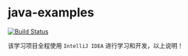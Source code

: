 # java-examples

[![Build Status](https://secure.travis-ci.org/HuangRongjun/java-examples.png)](https://travis-ci.org/HuangRongjun/java-examples)

该学习项目全程使用 `IntelliJ IDEA` 进行学习和开发，以上说明！
